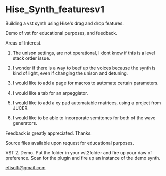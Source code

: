 # Hise_Synth_featuresv1

Building a vst synth using Hise's drag and drop features.

Demo of vst for educational purposes, and feedback.

Areas of Interest.

1.  The unison settings, are not operational, I dont know if this is a level stack order issue.

2.  I wonder if there is a way to beef up the voices because the synth is kind of light, even if changing the unison and detuning.

3.  I would like to add a page for macros to automate certain parameters.

4.  I would like a tab for an arpeggiator.

5.  I would like to add a xy pad automatable matrices, using a project from JUCER.

6.  I would like to be able to incorporate semitones for both of the wave generators.


Feedback is greatly appreciated. Thanks.

Source files available upon request for educational purposes.

VST 2.  Demo.   Put the folder in your vst2folder and fire up your daw of preference.  Scan for the plugin and fire up an instance of the demo synth.

efisolfi@gmail.com


